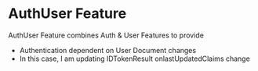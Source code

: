 # AuthUser Feature

AuthUser Feature combines Auth & User Features to provide

- Authentication dependent on User Document changes
- In this case, I am updating IDTokenResult onlastUpdatedClaims change
